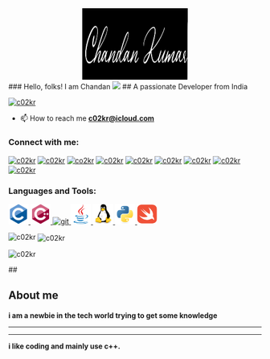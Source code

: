 <a name="logo"/>
<div align="center">
<a href="https://julialang.org/" target="_blank">
<img src="https://github.com/c02kr/c02kr/blob/main/resources/ezgif.com-gif-maker.svg" alt="Julia Logo" width="210" height="142"></img>
</a>
</div>
### Hello, folks! I am Chandan <img src="https://raw.githubusercontent.com/MartinHeinz/MartinHeinz/master/wave.gif" width="30px">
## A passionate Developer from India



<p align="left"> <a href="https://twitter.com/c02kr" target="blank"><img src="https://img.shields.io/twitter/follow/c02kr?logo=twitter&style=for-the-badge" alt="c02kr" /></a> </p>

- 📫 How to reach me **c02kr@icloud.com**

<h3 align="left">Connect with me:</h3>
<p align="left">
<a href="https://twitter.com/c02kr" target="blank"><img align="center" src="https://raw.githubusercontent.com/rahuldkjain/github-profile-readme-generator/master/src/images/icons/Social/twitter.svg" alt="c02kr" height="30" width="40" /></a>
<a href="https://instagram.com/c02kr" target="blank"><img align="center" src="https://raw.githubusercontent.com/rahuldkjain/github-profile-readme-generator/master/src/images/icons/Social/instagram.svg" alt="c02kr" height="30" width="40" /></a>
<a href="https://www.codechef.com/users/co2kr" target="blank"><img align="center" src="https://cdn.jsdelivr.net/npm/simple-icons@3.1.0/icons/codechef.svg" alt="co2kr" height="30" width="40" /></a>
<a href="https://www.hackerrank.com/c02kr" target="blank"><img align="center" src="https://raw.githubusercontent.com/rahuldkjain/github-profile-readme-generator/master/src/images/icons/Social/hackerrank.svg" alt="c02kr" height="30" width="40" /></a>
<a href="https://codeforces.com/profile/c02kr" target="blank"><img align="center" src="https://cdn.jsdelivr.net/npm/simple-icons@3.0.1/icons/codeforces.svg" alt="c02kr" height="30" width="40" /></a>
<a href="https://www.leetcode.com/c02kr" target="blank"><img align="center" src="https://raw.githubusercontent.com/rahuldkjain/github-profile-readme-generator/master/src/images/icons/Social/leet-code.svg" alt="c02kr" height="30" width="40" /></a>
<a href="https://www.hackerearth.com/c02kr" target="blank"><img align="center" src="https://raw.githubusercontent.com/rahuldkjain/github-profile-readme-generator/master/src/images/icons/Social/hackerearth.svg" alt="c02kr" height="30" width="40" /></a>
<a href="https://auth.geeksforgeeks.org/user/c02kr" target="blank"><img align="center" src="https://raw.githubusercontent.com/rahuldkjain/github-profile-readme-generator/master/src/images/icons/Social/geeks-for-geeks.svg" alt="c02kr" height="30" width="40" /></a>
<a href="https://www.topcoder.com/members/c02kr" target="blank"><img align="center" src="https://cdn.jsdelivr.net/npm/simple-icons@3.0.1/icons/topcoder.svg" alt="c02kr" height="30" width="40" /></a>
</p>
<p>
<h3 align="left">Languages and Tools:</h3>
<p align="left"> <a href="https://www.cprogramming.com/" target="_blank"> <img src="https://raw.githubusercontent.com/devicons/devicon/master/icons/c/c-original.svg" alt="c" width="40" height="40"/> </a> <a href="https://www.w3schools.com/cpp/" target="_blank"> <img src="https://raw.githubusercontent.com/devicons/devicon/master/icons/cplusplus/cplusplus-original.svg" alt="cplusplus" width="40" height="40"/> </a> <a href="https://git-scm.com/" target="_blank"> <img src="https://www.vectorlogo.zone/logos/git-scm/git-scm-icon.svg" alt="git" width="40" height="40"/> </a> <a href="https://www.java.com" target="_blank"> <img src="https://raw.githubusercontent.com/devicons/devicon/master/icons/java/java-original.svg" alt="java" width="40" height="40"/> </a> <a href="https://www.linux.org/" target="_blank"> <img src="https://raw.githubusercontent.com/devicons/devicon/master/icons/linux/linux-original.svg" alt="linux" width="40" height="40"/> </a> <a href="https://www.python.org" target="_blank"> <img src="https://raw.githubusercontent.com/devicons/devicon/master/icons/python/python-original.svg" alt="python" width="40" height="40"/> </a> <a href="https://developer.apple.com/swift/" target="_blank"> <img src="https://raw.githubusercontent.com/devicons/devicon/master/icons/swift/swift-original.svg" alt="swift" width="40" height="40"/> </a> </p>
</p>
<p><img align="left" src="https://github-readme-stats.vercel.app/api/top-langs?username=c02kr&show_icons=true&locale=en&layout=compact" alt="c02kr" /></p>

<p>&nbsp;<img align="center" src="https://github-readme-stats.vercel.app/api?username=c02kr&show_icons=true&locale=en" alt="c02kr" /></p>

<p><img align="center" src="https://github-readme-streak-stats.herokuapp.com/?user=c02kr&" alt="c02kr" /></p>
## <h2> About me </h2>
<h4> i am a newbie in the tech world trying to get some knowledge<br><hr><hr> i like coding and mainly use c++. </h4>
